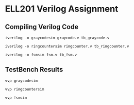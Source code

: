 # ELL201 Verilog Assignment

## Compiling Verilog Code
```
iverilog -o graycodesim graycode.v tb_graycode.v
```
```
iverilog -o ringcountersim ringcounter.v tb_ringcounter.v
```
```
iverilog -o fsmsim fsm.v tb_fsm.v
```

## TestBench Results
```
vvp graycodesim
```
```
vvp ringcountersim
```
```
vvp fsmsim
```
